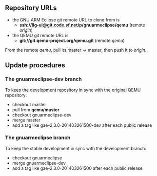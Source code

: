 ## Repository URLs

- the GNU ARM Eclipse git remote URL to clone from is 
    - **ssh://ilg-ul@git.code.sf.net/p/gnuarmeclipse/qemu** (remote *origin*)
- the QEMU git remote URL is 
    - **git://git.qemu-project.org/qemu.git** (remote *qemu*)

From the remote *qemu*, pull its master → master, then push it to *origin*.

## Update procedures

### The gnuarmeclipse-dev branch

To keep the development repository in sync with the original QEMU repository:

- checkout master
- pull from **qemu/master**
- checkout gnuarmeclipse-dev
- merge master
- add a tag like gae-2.3.0-201403261500-dev after each public release

### The gnuarmeclipse branch

To keep the stable development in sync with the development branch:

- checkout gnuarmeclipse
- merge gnuarmeclipse-dev
- add a tag like gae-2.3.0-201403261500 after each public release




